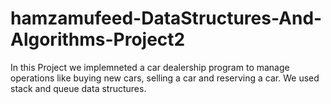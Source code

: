 # hamzamufeed-DataStructures-And-Algorithms-Project2

In this Project we implemneted a car dealership program to manage operations like buying new cars, selling a car and reserving a car. We used stack and queue data structures. 

